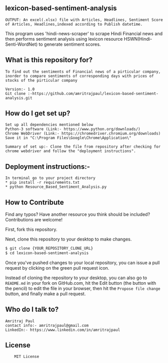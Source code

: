 ## lexicon-based-sentiment-analysis
    OUTPUT: An excel(.xlsx) file with Articles, Headlines, Sentiment Score of Articles, Headlines,indexed according to Publish datetime.
  This program uses 'hindi-news-scraper' to scrape Hindi Financial news and then performs sentiment analysis using lexicon resource HSWN(Hindi-Senti-WordNet) to generate sentiment scores.

## What is this repository for?

    To find out the sentiments of Financial news of a pirticular company, 
    inorder to compare sentiments of corresponding days with prices of stocks of the pirticular company 

    Version:- 1.0
    Git clone :-https://github.com/amritrajpaul/lexicon-based-sentiment-analysis.git
    
## How do I get set up?

    Set up all dependencies mentioned below
    Python-3 software (Link:- https://www.python.org/downloads/)
    Chrome WebDriver (Link:- https://chromedriver.chromium.org/downloads)
    Save it in "C:\Program Files\Google\Chrome\Application\"
    
    Summary of set up:- Clone the file from repository after checking for chrome webdriver and follow the "deployment instructions".

## Deployment instructions:-

    In terminal go to your project directory
    * pip install -r requirements.txt
    * python Resource_Based_Sentiment_Analysis.py

## How to Contribute

Find any typos? Have another resource you think should be included? Contributions are welcome!

First, fork this repository.

Next, clone this repository to your desktop to make changes.

```sh
$ git clone {YOUR_REPOSITORY_CLONE_URL}
$ cd lexicon-based-sentiment-analysis
```

Once you've pushed changes to your local repository, you can issue a pull request by clicking on the green pull request icon.

Instead of cloning the repository to your desktop, you can also go to `README.md` in your fork on GitHub.com, hit the Edit button (the button with the pencil) to edit the file in your browser, then hit the `Propose file change` button, and finally make a pull request.

## Who do I talk to?

    Amritraj Paul
    contact info:- amritrajpaul@gmail.com
    LinkedIn:- https://www.linkedin.com/in/amritrajpaul

## License

        MIT License
